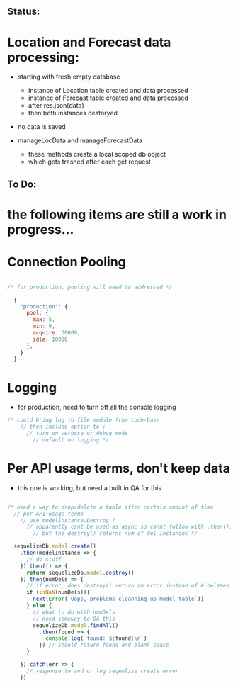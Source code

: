 
## Status:

# Location and Forecast data processing:

  - starting with fresh empty database
    - instance of Location table created and data processed
    - instance of Forecast table created and data processed
    - after res.json(data)
    - then both instances destoryed

  - no data is saved

  - manageLocData and manageForecastData
    - these methods create a local scoped db object
    - which gets trashed after each get request

## To Do:

# the following items are still a work in progress...

# Connection Pooling
```javascript

/* for production, pooling will need to addressed */

  {
    "production": {
      pool: {
        max: 5,
        min: 0,
        acquire: 30000,
        idle: 10000
      },
    }
  }
```

# Logging
  - for production, need to turn off all the console logging

```javascript
/* could bring log to file module from code-base
    // then include option to :
      // turn on verbose or debug mode
        // default no logging */

```

# Per API usage terms, don't keep data
 - this one is working, but need a built in QA for this

```javascript

/* need a way to drop/delete a table after certain amount of time
  // per API usage terms
    // use modelInstance.Destroy ?
      // apparently cant be used as async so cannt follow with .then().catch()
        // but the destroy() returns num of del instances */

  sequelizeDb.model.create()
    .then(modelInstance => {
      // do stuff
    }).then(() => {
      return sequelizeDb.model.destroy()
    }).then(numDels => {
      // if error, does destroy() return an error instead of # deletes ?
      if (isNaN(numDels)){
        next(Error(`Oops, problems cleanning up model table`))
      } else {
        // what to do with numDels
        // need someway to QA this
        sequelizeDb.model.findAll()
          .then(found => {
            console.log(`found: ${found}\n`)
          }) // should return found and blank space
      }

    }).catch(err => {
      // response to and or log seqeulize create error
    })


```

